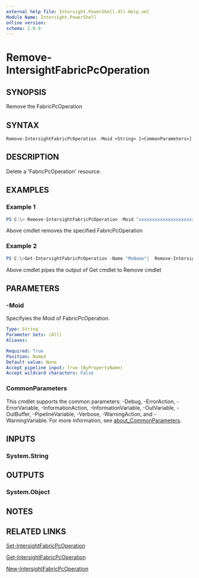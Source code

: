 ```yaml
---
external help file: Intersight.PowerShell.dll-Help.xml
Module Name: Intersight.PowerShell
online version:
schema: 2.0.0
---
```


# Remove-IntersightFabricPcOperation

## SYNOPSIS
Remove the FabricPcOperation

## SYNTAX

```
Remove-IntersightFabricPcOperation -Moid <String> [<CommonParameters>]
```

## DESCRIPTION
Delete a &apos;FabricPcOperation&apos; resource.

## EXAMPLES

### Example 1
```powershell
PS C:\> Remove-IntersightFabricPcOperation -Moid "xxxxxxxxxxxxxxxxxxxxxxxxxxx"
```
Above cmdlet removes the specified FabricPcOperation 

### Example 2
```powershell
PS C:\>Get-IntersightFabricPcOperation -Name "MoName"|  Remove-IntersightFabricPcOperation
```
Above cmdlet pipes the output of Get cmdlet to Remove cmdlet

## PARAMETERS

### -Moid
Specifyies the Moid of FabricPcOperation.

```yaml
Type: String
Parameter Sets: (All)
Aliases:

Required: True
Position: Named
Default value: None
Accept pipeline input: True (ByPropertyName)
Accept wildcard characters: False
```

### CommonParameters
This cmdlet supports the common parameters: -Debug, -ErrorAction, -ErrorVariable, -InformationAction, -InformationVariable, -OutVariable, -OutBuffer, -PipelineVariable, -Verbose, -WarningAction, and -WarningVariable. For more information, see [about_CommonParameters](http://go.microsoft.com/fwlink/?LinkID=113216).

## INPUTS

### System.String

## OUTPUTS

### System.Object
## NOTES

## RELATED LINKS

[Set-IntersightFabricPcOperation](./Set-IntersightFabricPcOperation.md)

[Get-IntersightFabricPcOperation](./Get-IntersightFabricPcOperation.md)

[New-IntersightFabricPcOperation](./New-IntersightFabricPcOperation.md)

